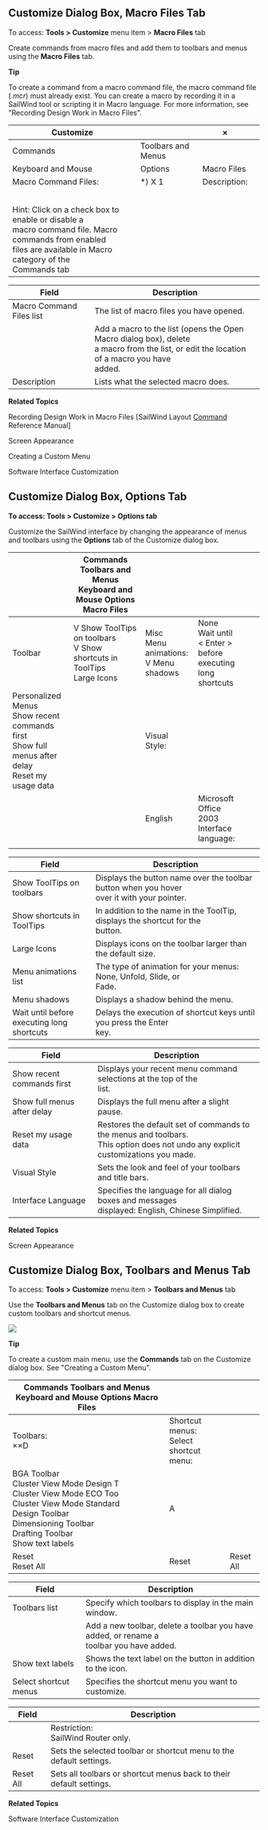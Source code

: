 ## Customize Dialog Box, Macro Files Tab
To access: **Tools > Customize** menu item > **Macro Files** tab

Create commands from macro files and add them to toolbars and menus using the **Macro Files** tab.

**Tip**

To create a command from a macro command file, the macro command file (*.mcr*) must already exist. You can create a macro by recording it in a SailWind tool or scripting it in Macro language. For more information, see "Recording Design Work in Macro Files".

| Customize                                                                                                                                                            |                    | ×            |  |
|----------------------------------------------------------------------------------------------------------------------------------------------------------------------|--------------------|--------------|--|
| Commands                                                                                                                                                             | Toolbars and Menus |              |  |
| Keyboard and Mouse                                                                                                                                                   | Options            | Macro Files  |  |
| Macro Command Files:                                                                                                                                                 | *) X 1             | Description: |  |
|                                                                                                                                                                      |                    |              |  |
|                                                                                                                                                                      |                    |              |  |
|                                                                                                                                                                      |                    |              |  |
|                                                                                                                                                                      |                    |              |  |
|                                                                                                                                                                      |                    |              |  |
| Hint: Click on a check box to enable or disable a<br>macro command file. Macro commands from enabled<br>files are available in Macro category of the<br>Commands tab |                    |              |  |

| Field                    | Description                                                                                                                                    |
|--------------------------|------------------------------------------------------------------------------------------------------------------------------------------------|
| Macro Command Files list | The list of macro files you have opened.                                                                                                       |
|                          | Add a macro to the list (opens the Open Macro dialog box), delete<br>a macro from the list, or edit the location of a macro you have<br>added. |
| Description              | Lists what the selected macro does.                                                                                                            |

**Related Topics**

Recording Design Work in Macro Files [SailWind Layout [Command](../../sailwindlayout_cmd_ref/topics/TaskTop_RecordingMacroSelectiveActionsInDesignArea_id836e24ce.html) Reference Manual]

Screen Appearance

Creating a Custom Menu

Software Interface Customization

## Customize Dialog Box, Options Tab
**To access: Tools > Customize > Options tab**

Customize the SailWind interface by changing the appearance of menus and toolbars using the **Options**  tab of the Customize dialog box.

|                                                                                                        | Commands   Toolbars and Menus   Keyboard and Mouse   Options   Macro Files |                                            |                                                                 |  |  |
|--------------------------------------------------------------------------------------------------------|----------------------------------------------------------------------------|--------------------------------------------|-----------------------------------------------------------------|--|--|
| Toolbar                                                                                                | V Show ToolTips on toolbars<br>V Show shortcuts in ToolTips<br>Large Icons | Misc<br>Menu animations:<br>V Menu shadows | None<br>Wait until < Enter > before<br>executing long shortcuts |  |  |
| Personalized Menus<br>Show recent commands first<br>Show full menus after delay<br>Reset my usage data |                                                                            | Visual Style:                              |                                                                 |  |  |
|                                                                                                        |                                                                            | English                                    | Microsoft Office 2003<br>Interface language:                    |  |  |
|                                                                                                        |                                                                            |                                            |                                                                 |  |  |

| Field                                                 | Description                                                                                   |
|-------------------------------------------------------|-----------------------------------------------------------------------------------------------|
| Show ToolTips on toolbars                             | Displays the button name over the toolbar button when you hover<br>over it with your pointer. |
| Show shortcuts in ToolTips                            | In addition to the name in the ToolTip, displays the shortcut for the<br>button.              |
| Large Icons                                           | Displays icons on the toolbar larger than the default size.                                   |
| Menu animations list                                  | The type of animation for your menus: None, Unfold, Slide, or<br>Fade.                        |
| Menu shadows                                          | Displays a shadow behind the menu.                                                            |
| Wait until <Enter> before<br>executing long shortcuts | Delays the execution of shortcut keys until you press the Enter<br>key.                       |

| Field                       | Description                                                                                                                        |
|-----------------------------|------------------------------------------------------------------------------------------------------------------------------------|
| Show recent commands first  | Displays your recent menu command selections at the top of the<br>list.                                                            |
| Show full menus after delay | Displays the full menu after a slight pause.                                                                                       |
| Reset my usage data         | Restores the default set of commands to the menus and toolbars.<br>This option does not undo any explicit customizations you made. |
| Visual Style                | Sets the look and feel of your toolbars and title bars.                                                                            |
| Interface Language          | Specifies the language for all dialog boxes and messages<br>displayed: English, Chinese Simplified.                                |

**Related Topics**

Screen Appearance

## Customize Dialog Box, Toolbars and Menus Tab
To access: **Tools > Customize** menu item > **Toolbars and Menus** tab

Use the **Toolbars and Menus** tab on the Customize dialog box to create custom toolbars and shortcut menus.

![](/layout/guide/47/_page_97_Picture_4.jpeg)

**Tip**

To create a custom main menu, use the **Commands** tab on the Customize dialog box. See "Creating a Custom Menu".

| Commands   Toolbars and Menus   Keyboard and Mouse   Options   Macro Files                                                                                                             |                                          |           |
|----------------------------------------------------------------------------------------------------------------------------------------------------------------------------------------|------------------------------------------|-----------|
| Toolbars:<br>××D                                                                                                                                                                       | Shortcut menus:<br>Select shortcut menu: |           |
| BGA Toolbar<br>Cluster View Mode Design T<br>Cluster View Mode ECO Too<br>Cluster View Mode Standard<br>Design Toolbar<br>Dimensioning Toolbar<br>Drafting Toolbar<br>Show text labels | A                                        |           |
| Reset<br>Reset All                                                                                                                                                                     | Reset                                    | Reset All |

| Field                 | Description                                                                                |
|-----------------------|--------------------------------------------------------------------------------------------|
| Toolbars list         | Specify which toolbars to display in the main window.                                      |
|                       | Add a new toolbar, delete a toolbar you have added, or rename a<br>toolbar you have added. |
| Show text labels      | Shows the text label on the button in addition to the icon.                                |
| Select shortcut menus | Specifies the shortcut menu you want to customize.                                         |

| Field     | Description                                                         |
|-----------|---------------------------------------------------------------------|
|           | Restriction:<br>SailWind Router only.                               |
| Reset     | Sets the selected toolbar or shortcut menu to the default settings. |
| Reset All | Sets all toolbars or shortcut menus back to their default settings. |

**Related Topics**

Software Interface Customization